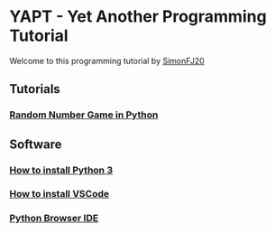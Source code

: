 
# YAPT - Yet Another Programming Tutorial

Welcome to this programming tutorial by [SimonFJ20](https://www.github.com/SimonFJ20/)

## Tutorials

### [Random Number Game in Python](./random-number-game-python/index.md)

## Software

### [How to install Python 3](./download-python3.md)

### [How to install VSCode](./download-download-vscode.md)

### [Python Browser IDE](./imbedded-trinket.html)
